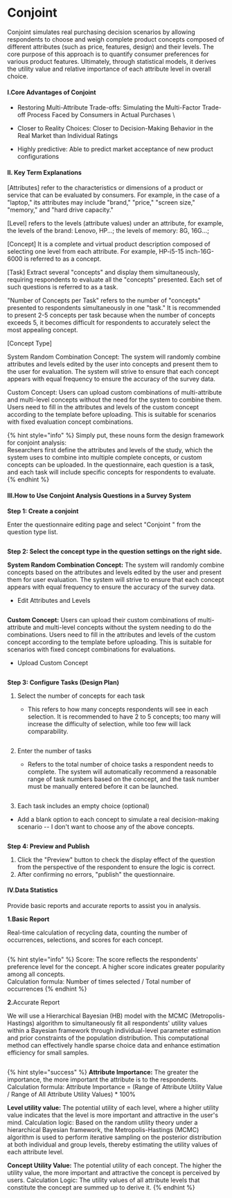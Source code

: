 # Conjoint

Conjoint  simulates real purchasing decision scenarios by allowing respondents to choose and weigh complete product concepts composed of different attributes (such as price, features, design) and their levels. The core purpose of this approach is to quantify consumer preferences for various product features. Ultimately, through statistical models, it derives the utility value and relative importance of each attribute level in overall choice.

#### &#x20;I.Core Advantages of Conjoint <a href="#yi-maxdiff-de-he-xin-you-shi" id="yi-maxdiff-de-he-xin-you-shi"></a>

* Restoring Multi-Attribute Trade-offs: Simulating the Multi-Factor Trade-off Process Faced by Consumers in Actual Purchases  \

* Closer to Reality Choices: Closer to Decision-Making Behavior in the Real Market than Individual Ratings
* Highly predictive: Able to predict market acceptance of new product configurations

#### II. Key Term Explanations <a href="#er-guan-jian-ci-shuo-ming" id="er-guan-jian-ci-shuo-ming"></a>

\[Attributes] refer to the characteristics or dimensions of a product or service that can be evaluated by consumers. For example, in the case of a "laptop," its attributes may include "brand," "price," "screen size," "memory," and "hard drive capacity."

\[Level] refers to the levels (attribute values) under an attribute, for example, the levels of the brand: Lenovo, HP...; the levels of memory: 8G, 16G...;

\[Concept] It is a complete and virtual product description composed of selecting one level from each attribute. For example, HP-i5-15 inch-16G-6000 is referred to as a concept.

\[Task] Extract several "concepts" and display them simultaneously, requiring respondents to evaluate all the "concepts" presented. Each set of such questions is referred to as a task.

"Number of Concepts per Task" refers to the number of "concepts" presented to respondents simultaneously in one "task." It is recommended to present 2-5 concepts per task because when the number of concepts exceeds 5, it becomes difficult for respondents to accurately select the most appealing concept.

\[Concept Type]

System Random Combination Concept: The system will randomly combine attributes and levels edited by the user into concepts and present them to the user for evaluation. The system will strive to ensure that each concept appears with equal frequency to ensure the accuracy of the survey data.

Custom Concept: Users can upload custom combinations of multi-attribute and multi-level concepts without the need for the system to combine them. Users need to fill in the attributes and levels of the custom concept according to the template before uploading. This is suitable for scenarios with fixed evaluation concept combinations.

{% hint style="info" %}
Simply put, these nouns form the design framework for conjoint analysis:\
Researchers first define the attributes and levels of the study, which the system uses to combine into multiple complete concepts, or custom concepts can be uploaded. In the questionnaire, each question is a task, and each task will include specific concepts for respondents to evaluate.
{% endhint %}

#### III.How to Use Conjoint Analysis Questions in a Survey System <a href="#san-wen-juan-xi-tong-zhong-she-zhi-maxdiff-ti" id="san-wen-juan-xi-tong-zhong-she-zhi-maxdiff-ti"></a>

**Step 1: Create a conjoint**

Enter the questionnaire editing page and select "Conjoint " from the question type list.

<figure><img src="../../.gitbook/assets/image.png" alt=""><figcaption></figcaption></figure>

**Step 2: Select the concept type in the question settings on the right side.**

**System Random Combination Concept:** The system will randomly combine concepts based on the attributes and levels edited by the user and present them for user evaluation. The system will strive to ensure that each concept appears with equal frequency to ensure the accuracy of the survey data.

* Edit Attributes and Levels

<figure><img src="../../.gitbook/assets/image (1144).png" alt=""><figcaption></figcaption></figure>

**Custom Concept:** Users can upload their custom combinations of multi-attribute and multi-level concepts without the system needing to do the combinations. Users need to fill in the attributes and levels of the custom concept according to the template before uploading. This is suitable for scenarios with fixed concept combinations for evaluations.

* Upload Custom Concept

<figure><img src="../../.gitbook/assets/image (1156).png" alt=""><figcaption></figcaption></figure>

**Step 3: Configure Tasks (Design Plan)**

1.  Select the number of concepts for each task

    * This refers to how many concepts respondents will see in each selection. It is recommended to have 2 to 5 concepts; too many will increase the difficulty of selection, while too few will lack comparability.

    <figure><img src="../../.gitbook/assets/image (1157).png" alt=""><figcaption></figcaption></figure>
2.  Enter the number of tasks

    * Refers to the total number of choice tasks a respondent needs to complete. The system will automatically recommend a reasonable range of task numbers based on the concept, and the task number must be manually entered before it can be launched.

    <figure><img src="../../.gitbook/assets/image (1158).png" alt=""><figcaption></figcaption></figure>
3. Each task includes an empty choice (optional)

* Add a blank option to each concept to simulate a real decision-making scenario -- I don't want to choose any of the above concepts.

<figure><img src="../../.gitbook/assets/image (1159).png" alt=""><figcaption></figcaption></figure>



**Step 4: Preview and Publish**

1. Click the "Preview" button to check the display effect of the question from the perspective of the respondent to ensure the logic is correct.
2. After confirming no errors, "publish" the questionnaire.

#### IV.Data Statistics <a href="#si-shu-ju-tong-ji" id="si-shu-ju-tong-ji"></a>

Provide basic reports and accurate reports to assist you in analysis.

**1.Basic Report**

Real-time calculation of recycling data, counting the number of occurrences, selections, and scores for each concept.

<figure><img src="../../.gitbook/assets/image (1160).png" alt=""><figcaption></figcaption></figure>

{% hint style="info" %}
Score: The score reflects the respondents' preference level for the concept. A higher score indicates greater popularity among all concepts.\
Calculation formula: Number of times selected / Total number of occurrences
{% endhint %}

&#x20;           &#x20;

**2.**&#x41;ccurate Report

We will use a Hierarchical Bayesian (HB) model with the MCMC (Metropolis-Hastings) algorithm to simultaneously fit all respondents' utility values within a Bayesian framework through individual-level parameter estimation and prior constraints of the population distribution. This computational method can effectively handle sparse choice data and enhance estimation efficiency for small samples.

<figure><img src="../../.gitbook/assets/image (1161).png" alt=""><figcaption></figcaption></figure>



{% hint style="success" %}
**Attribute Importance:** The greater the importance, the more important the attribute is to the respondents. Calculation formula: Attribute Importance = (Range of Attribute Utility Value / Range of All Attribute Utility Values) \* 100%

**Level utility value:** The potential utility of each level, where a higher utility value indicates that the level is more important and attractive in the user's mind. Calculation logic: Based on the random utility theory under a hierarchical Bayesian framework, the Metropolis-Hastings (MCMC) algorithm is used to perform iterative sampling on the posterior distribution at both individual and group levels, thereby estimating the utility values of each attribute level.

**Concept Utility Value:** The potential utility of each concept. The higher the utility value, the more important and attractive the concept is perceived by users. Calculation Logic: The utility values of all attribute levels that constitute the concept are summed up to derive it.
{% endhint %}



